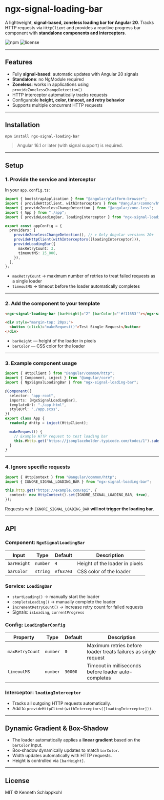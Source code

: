 # ngx-signal-loading-bar

A lightweight, **signal-based, zoneless loading bar for Angular 20**. Tracks HTTP requests via `HttpClient` and provides a reactive progress bar component with **standalone components and interceptors**.

![npm](https://img.shields.io/npm/v/ngx-signal-loading-bar) ![license](https://img.shields.io/npm/l/ngx-signal-loading-bar)

---

## Features

- Fully **signal-based**: automatic updates with Angular 20 signals
- **Standalone**: no NgModule required
- **Zoneless**: works in applications using `provideZonelessChangeDetection()`
- HTTP interceptor automatically tracks requests
- Configurable **height, color, timeout, and retry behavior**
- Supports multiple concurrent HTTP requests

---

## Installation

```bash
npm install ngx-signal-loading-bar
```

> Angular 16.1 or later (with signal support) is required.

---

## Setup

### 1. Provide the service and interceptor

In your `app.config.ts`:

```ts
import { bootstrapApplication } from "@angular/platform-browser";
import { provideHttpClient, withInterceptors } from "@angular/common/http";
import { provideZonelessChangeDetection } from "@angular/zone-less";
import { App } from "./app";
import { provideLoadingBar, loadingInterceptor } from "ngx-signal-loading-bar";

export const appConfig = {
  providers: [
    provideZonelessChangeDetection(), // > Only Angular versions 20+
    provideHttpClient(withInterceptors([loadingInterceptor])),
    provideLoadingBar({
      maxRetryCount: 3,
      timeoutMS: 15_000,
    }),
  ],
};
```

- `maxRetryCount` → maximum number of retries to treat failed requests as a single loader
- `timeoutMS` → timeout before the loader automatically completes

---

### 2. Add the component to your template

```html
<ngx-signal-loading-bar [barHeight]="2" [barColor]="'#f11653'"></ngx-signal-loading-bar>

<div style="margin-top: 20px;">
  <button (click)="makeRequest()">Test Single Request</button>
</div>
```

- `barHeight` — height of the loader in pixels
- `barColor` — CSS color for the loader

---

### 3. Example component usage

```ts
import { HttpClient } from "@angular/common/http";
import { Component, inject } from "@angular/core";
import { NgxSignalLoadingBar } from "ngx-signal-loading-bar";

@Component({
  selector: "app-root",
  imports: [NgxSignalLoadingBar],
  templateUrl: "./app.html",
  styleUrl: "./app.scss",
})
export class App {
  readonly #http = inject(HttpClient);

  makeRequest() {
    // Example HTTP request to test loading bar
    this.#http.get("https://jsonplaceholder.typicode.com/todos/1").subscribe(console.log);
  }
}
```

---

### 4. Ignore specific requests

```ts
import { HttpContext } from "@angular/common/http";
import { IGNORE_SIGNAL_LOADING_BAR } from "ngx-signal-loading-bar";

this.http.get("https://example.com/api", {
  context: new HttpContext().set(IGNORE_SIGNAL_LOADING_BAR, true),
});
```

Requests with `IGNORE_SIGNAL_LOADING_BAR` **will not trigger the loading bar**.

---

## API

### Component: `NgxSignalLoadingBar`

| Input       | Type     | Default   | Description                    |
| ----------- | -------- | --------- | ------------------------------ |
| `barHeight` | `number` | `4`       | Height of the loader in pixels |
| `barColor`  | `string` | `#f637e3` | CSS color of the loader        |

### Service: `LoadingBar`

- `startLoading()` → manually start the loader
- `completeLoading()` → manually complete the loader
- `incrementRetryCount()` → increase retry count for failed requests
- Signals: `isLoading`, `currentProgress`

### Config: `LoadingBarConfig`

| Property        | Type     | Default | Description                                                     |
| --------------- | -------- | ------- | --------------------------------------------------------------- |
| `maxRetryCount` | `number` | `0`     | Maximum retries before loader treats failures as single request |
| `timeoutMS`     | `number` | `30000` | Timeout in milliseconds before loader auto-completes            |

### Interceptor: `loadingInterceptor`

- Tracks all outgoing HTTP requests automatically.
- Add to `provideHttpClient(withInterceptors([loadingInterceptor]))`.

---

## Dynamic Gradient & Box-Shadow

- The loader automatically applies a **linear gradient** based on the `barColor` input.
- Box-shadow dynamically updates to match `barColor`.
- Width updates automatically with HTTP requests.
- Height is controlled via `[barHeight]`.

---

## License

MIT © Kenneth Schlappkohl

